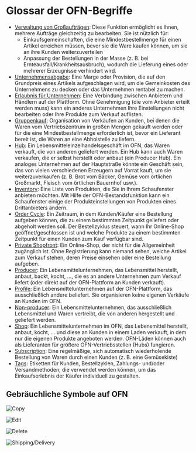 # Glossar der OFN-Begriffe

* [Verwaltung von Großaufträgen](basic-features/orders/view-orders.md#verwaltung-von-grossauftraegen): Diese Funktion ermöglicht es Ihnen, mehrere Aufträge gleichzeitig zu bearbeiten. Sie ist nützlich für:
  * Einkaufsgemeinschaften, die eine Mindestbestellmenge für einen Artikel erreichen müssen, bevor sie die Ware kaufen können, um sie an ihre Kunden weiterzuverteilen
  * Anpassung der Bestellungen in der Masse (z. B. bei Ernteausfall/Krankheitsausbruch), wodurch die Lieferung eines oder mehrerer Erzeugnisse verhindert wird.
* [Unternehmensabgabe](basic-features/shopfront/enterprise-fees.md): Eine Marge oder Provision, die auf den Grundpreis eines Artikels aufgeschlagen wird, um die Gemeinkosten des Unternehmens zu decken oder das Unternehmen rentabel zu machen.
* [Erlaubnis für Unternehmen](basic-features/enterprise-profile/enterprise-to-enterprise-permissions-e2es.md): Eine Verbindung zwischen Anbietern und Händlern auf der Plattform. Ohne Genehmigung (die vom Anbieter erteilt werden muss) kann ein anderes Unternehmen Ihre Einstellungen nicht bearbeiten oder Ihre Produkte zum Verkauf auflisten.
* [Gruppenkauf](basic-features/products-1/group-buy-for-bulk-ordering.md): Organisation von Verkäufen an Kunden, bei denen die Waren vom Vertriebszentrum in großen Mengen gekauft werden oder für die eine Mindestbestellmenge erforderlich ist, bevor ein Lieferant bereit ist, die Waren an eine Abholstelle zu liefern.
* [Hub](your-quick-start-on-ofn-given-who-you-are.md#hub): Ein Lebensmitteleinzelhandelsgeschäft im OFN, das Waren verkauft, die von anderen geliefert werden. Ein Hub kann auch Waren verkaufen, die er selbst herstellt oder anbaut (ein Producer Hub). Ein analoges Unternehmen auf der Hauptstraße könnte ein Geschäft sein, das von vielen verschiedenen Erzeugern auf Vorrat kauft, um sie weiterzuverkaufen (z. B. Brot vom Bäcker, Gemüse vom örtlichen Großmarkt, Fleisch vom örtlichen Bauernhof usw.).
* [Inventory](basic-features/products-1/inventory-tool.md): Eine Liste von Produkten, die Sie in Ihrem Schaufenster anbieten möchten. Mit Hilfe der OFN-Bestandsfunktion kann ein Schaufenster einige der Produkteinstellungen von Produkten eines Drittanbieters ändern.
* [Order Cycle](basic-features/shopfront/order-cycle/): Ein Zeitraum, in dem Kunden/Käufer eine Bestellung aufgeben können, die zu einem bestimmten Zeitpunkt geliefert oder abgeholt werden soll. Der Bestellzyklus steuert, wann Ihr Online-Shop geöffnet/geschlossen ist und welche Produkte zu einem bestimmten Zeitpunkt für einen Kunden zum Kauf verfügbar sind.
* [Private Shopfront](basic-features/shopfront/private-shopfront.md): Ein Online-Shop, der nicht für die Allgemeinheit zugänglich ist. Ohne Registrierung kann niemand sehen, welche Artikel zum Verkauf stehen, deren Preise einsehen oder eine Bestellung aufgeben.
* [Producer](basic-features/enterprise-profile/package-types.md#for-producers): Ein Lebensmittelunternehmen, das Lebensmittel herstellt, anbaut, backt, kocht, ..., die es an andere Unternehmen zum Verkauf liefert (oder direkt auf der OFN-Plattform an Kunden verkauft).
* [Profile](your-quick-start-on-ofn-given-who-you-are.md#profile): Ein Lebensmittelunternehmen auf der OFN-Plattform, das ausschließlich andere beliefert. Sie organisieren keine eigenen Verkäufe an Kunden im OFN.
* [Non-producer](basic-features/enterprise-profile/package-types.md#for-non-producers-hubs): Ein Lebensmittelunternehmen, das ausschließlich Lebensmittel und Waren vertreibt, die von anderen hergestellt und geliefert werden.
* [Shop](your-quick-start-on-ofn-given-who-you-are.md#shop): Ein Lebensmittelunternehmen im OFN, das Lebensmittel herstellt, anbaut, kocht, ... und diese an Kunden in einem Laden verkauft, in dem nur die eigenen Produkte angeboten werden. OFN-Läden können auch als Lieferanten für größere OFN-Vertriebsstellen (Hubs) fungieren.
* [Subscription](basic-features/subscriptions/): Eine regelmäßige, sich automatisch wiederholende Bestellung von Waren durch einen Kunden (z. B. eine Gemüsekiste)
* [Tags](basic-features/shopfront/customer-management-and-conditional-displays-prices/): Etiketten für Kunden, Bestellzyklen, Zahlungs- und/oder Versandmethoden, die verwendet werden können, um das Einkaufserlebnis der Käufer individuell zu gestalten.

## Gebräuchliche Symbole auf OFN&#x20;

![Copy](.gitbook/assets/copy.jpg)

![Edit](.gitbook/assets/edit.png)

![Delete](.gitbook/assets/trash.jpg)

![Shipping/Delivery](<.gitbook/assets/shipped (2) (2) (2).png>)

